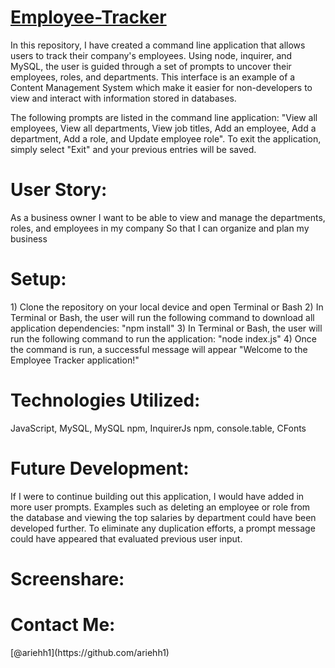 # [Employee-Tracker](https://github.com/ariehh1/Employee-Tracker)

In this repository, I have created a command line application that allows users to track their company's employees. Using node, inquirer, and MySQL, the user is guided through a set of prompts to uncover their employees, roles, and departments. This interface is an example of a Content Management System which make it easier for non-developers to view and interact with information stored in databases.

The following prompts are listed in the command line application: "View all employees, View all departments, View job titles, Add an employee, Add a department, Add a role, and Update employee role". To exit the application, simply select "Exit" and your previous entries will be saved.

<h1>User Story:</h1>
As a business owner
I want to be able to view and manage the departments, roles, and employees in my company
So that I can organize and plan my business

<h1>Setup:</h1>
1) Clone the repository on your local device and open Terminal or Bash
2) In Terminal or Bash, the user will run the following command to download all application dependencies: "npm install"
3) In Terminal or Bash, the user will run the following command to run the application: "node index.js"
4) Once the command is run, a successful message will appear "Welcome to the Employee Tracker application!"

<h1>Technologies Utilized:</h1>
JavaScript, MySQL, MySQL npm, InquirerJs npm, console.table, CFonts

<h1>Future Development:</h1>
If I were to continue building out this application, I would have added in more user prompts. Examples such as deleting an employee or role from the database and viewing the top salaries by department could have been developed further. To eliminate any duplication efforts, a prompt message could have appeared that evaluated previous user input.

<h1>Screenshare:</h1>

<h1>Contact Me:</h1>
[@ariehh1](https://github.com/ariehh1)
